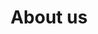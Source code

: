 ---
title: About us
layout: index_eng
dropdown: true
content:
    - contact
    - profil
    - angol_info
---